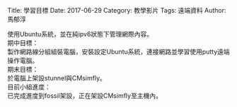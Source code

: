 Title: 學習目標
Date: 2017-06-29
Category: 教學影片
Tags: 遠端資料
Author: 馬郁淳

 
 


使用Ubuntu系統，並在純ipv6狀態下管理網際內容。<br/>
期中目標：<br/>
製作網路線分組組裝電腦，安裝設定Ubuntu系統，連接網路並學習使用putty遠端操作電腦。<br/>
期末目標：<br/>
於電腦上架設stunnel與CMsimfly。<br/>
目前小組進度：<br/>
已完成進度到fossil架設，正在架設CMsimfly至主機內。<br/>
